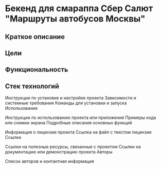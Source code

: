 # Бекенд для смараппа Сбер Салют "Маршруты автобусов Москвы"
## Краткое описание
## Цели 
## Функциональность
## Стек технологий

Инструкции по установке и настройке проекта
Зависимости и системные требования
Команды для установки и запуска
Использование

Инструкции по использованию проекта или приложения
Примеры кода или снимки экрана
Подробные описания основных функций


Информация о лицензии проекта
Ссылка на файл с текстом лицензии
Ссылки

Ссылки на полезные ресурсы, связанные с проектом
Ссылки на документацию или демонстрацию проекта
Авторы

Список авторов и контактная информация
